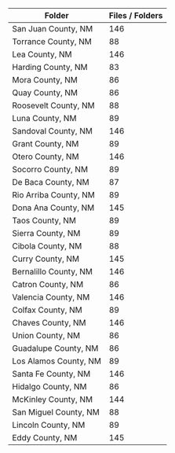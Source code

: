 | Folder                |   Files / Folders |
|-----------------------|-------------------|
| San Juan County, NM   |               146 |
| Torrance County, NM   |                88 |
| Lea County, NM        |               146 |
| Harding County, NM    |                83 |
| Mora County, NM       |                86 |
| Quay County, NM       |                86 |
| Roosevelt County, NM  |                88 |
| Luna County, NM       |                89 |
| Sandoval County, NM   |               146 |
| Grant County, NM      |                89 |
| Otero County, NM      |               146 |
| Socorro County, NM    |                89 |
| De Baca County, NM    |                87 |
| Rio Arriba County, NM |                89 |
| Dona Ana County, NM   |               145 |
| Taos County, NM       |                89 |
| Sierra County, NM     |                89 |
| Cibola County, NM     |                88 |
| Curry County, NM      |               145 |
| Bernalillo County, NM |               146 |
| Catron County, NM     |                86 |
| Valencia County, NM   |               146 |
| Colfax County, NM     |                89 |
| Chaves County, NM     |               146 |
| Union County, NM      |                86 |
| Guadalupe County, NM  |                86 |
| Los Alamos County, NM |                89 |
| Santa Fe County, NM   |               146 |
| Hidalgo County, NM    |                86 |
| McKinley County, NM   |               144 |
| San Miguel County, NM |                88 |
| Lincoln County, NM    |                89 |
| Eddy County, NM       |               145 |